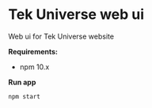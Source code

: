# Tek Universe web ui 
Web ui for Tek Universe website


**Requirements:**
- npm 10.x


**Run app**
```bash
npm start 
```

